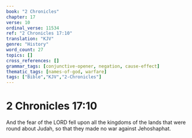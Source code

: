 ```yaml
---
book: "2 Chronicles"
chapter: 17
verse: 10
ordinal_verse: 11534
ref: "2 Chronicles 17:10"
translation: "KJV"
genre: "History"
word_count: 27
topics: []
cross_references: []
grammar_tags: [conjunctive-opener, negation, cause-effect]
thematic_tags: [names-of-god, warfare]
tags: ["Bible","KJV","2-Chronicles"]
---
```


# 2 Chronicles 17:10

And the fear of the LORD fell upon all the kingdoms of the lands that were round about Judah, so that they made no war against Jehoshaphat.
